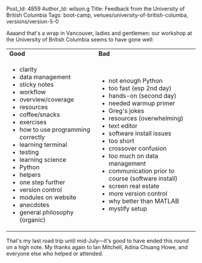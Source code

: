 Post_Id: 4859
Author_Id: wilson.g
Title: Feedback from the University of British Columbia
Tags: boot-camp, venues/university-of-british-columba, versions/version-5-0

<p>Aaaand that's a wrap in Vancouver, ladies and gentlemen: our workshop at the University of British Columbia seems to have gone well:</p>
<table>
<tbody>
<tr>
<td><strong>Good</strong></td>
<td><strong>Bad</strong></td>
</tr>
<tr>
<td>
<ul>
<li>clarity</li>
<li>data management</li>
<li>sticky notes</li>
<li>workflow</li>
<li>overview/coverage</li>
<li>resources</li>
<li>coffee/snacks</li>
<li>exercises</li>
<li>how to use programming correctly</li>
<li>learning terminal</li>
<li>testing</li>
<li>learning science</li>
<li>Python</li>
<li>helpers</li>
<li>one step further</li>
<li>version control</li>
<li>modules on website</li>
<li>anecdotes</li>
<li>general philosophy (organic)</li>
</ul>
</td>
<td>
<ul>
<li>not enough Python</li>
<li>too fast (esp 2nd day)</li>
<li>hands-on (second day)</li>
<li>needed warmup primer</li>
<li>Greg's jokes</li>
<li>resources (overwhelming)</li>
<li>text editor</li>
<li>software install issues</li>
<li>too short</li>
<li>crossover confusion</li>
<li>too much on data management</li>
<li>communication prior to course (software install)</li>
<li>screen real estate</li>
<li>more version control</li>
<li>why better than MATLAB</li>
<li>mystify setup</li>
</ul>
</td>
</tr>
</tbody>
</table>
<p>That's my last road trip until mid-July&mdash;it's good to have ended this round on a high note. My thanks again to Ian Mitchell, Adina Chuang Howe, and everyone else who helped or attended.</p>
